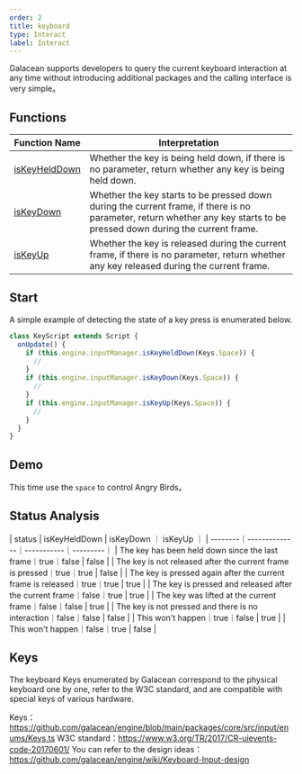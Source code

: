 ```yaml
---
order: 2
title: keyboard
type: Interact
label: Interact
---
```


Galacean supports developers to query the current keyboard interaction at any time without introducing additional packages and the calling interface is very simple。

## Functions

| Function Name                                               | Interpretation                     |
| ------------------------------------------------------ | ---------------------------- |
| [isKeyHeldDown](${api}core/InputManager#isKeyHeldDown) |  Whether the key is being held down, if there is no parameter, return whether any key is being held down. |
| [isKeyDown](${api}core/InputManager#isKeyDown)         | Whether the key starts to be pressed down during the current frame, if there is no parameter, return whether any key starts to be pressed down during the current frame.   |
| [isKeyUp](${api}core/InputManager#isKeyUp)             | Whether the key is released during the current frame, if there is no parameter, return whether any key released during the current frame.   |

## Start

A simple example of detecting the state of a key press is enumerated below.

```typescript
class KeyScript extends Script {
  onUpdate() {
    if (this.engine.inputManager.isKeyHeldDown(Keys.Space)) {
      //
    }
    if (this.engine.inputManager.isKeyDown(Keys.Space)) {
      //
    }
    if (this.engine.inputManager.isKeyUp(Keys.Space)) {
      //
    }
  }
}
```

## Demo

This time use the `space` to control Angry Birds。

<playground src="flappy-bird.ts"></playground>

## Status Analysis

| status | isKeyHeldDown | isKeyDown ｜ isKeyUp ｜
| --------｜--------------｜-----------｜---------｜
| The key has been held down since the last frame｜true｜false | false | 
| The key is not released after the current frame is pressed｜true｜true | false | 
| The key is pressed again after the current frame is released｜true｜true | true | 
| The key is pressed and released after the current frame｜false｜true | true | 
| The key was lifted at the current frame｜false｜false | true  | 
| The key is not pressed and there is no interaction｜false｜false | false | 
| This won't happen｜true｜false | true | 
| This won't happen｜false｜true | false | 

## Keys

The keyboard Keys enumerated by Galacean correspond to the physical keyboard one by one, refer to the W3C standard, and are compatible with special keys of various hardware.

Keys：https://github.com/galacean/engine/blob/main/packages/core/src/input/enums/Keys.ts
W3C standard：https://www.w3.org/TR/2017/CR-uievents-code-20170601/
You can refer to the design ideas：https://github.com/galacean/engine/wiki/Keyboard-Input-design
